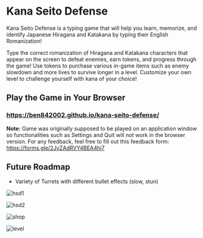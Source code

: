 # Kana Seito Defense
Kana Seito Defense is a typing game that will help you learn, memorize, and identify Japanese Hiragana and Katakana by typing their English Romanization! 

Type the correct romanization of Hiragana and Katakana characters that appear on the screen to defeat enemies, earn tokens, and progress through the game! 
Use tokens to purchase various in-game items such as enemy slowdown and more lives to survive longer in a level. Customize your own level to
challenge yourself with kana of your choice!

## Play the Game in Your Browser
### https://ben842002.github.io/kana-seito-defense/       
**Note:** Game was originally supposed to be played on an application window so functionalities such as Settings and Quit will not work in the browser version. 
For any feedback, feel free to fill out this feedback form: https://forms.gle/2JvZAdRVY4BEA4hj7

## Future Roadmap
- Variety of Turrets with different bullet effects (slow, stun)

![hsd1](https://user-images.githubusercontent.com/78128664/187120015-50bbfef7-8f15-4cea-9186-6307804d9e5c.png)

![hsd2](https://user-images.githubusercontent.com/78128664/187120018-15f0097d-7aea-4b5b-a80d-fe6986d7c249.png)

![shop](https://img.itch.zone/aW1hZ2UvMTk1MTcyNi8xNDA2NjA1Ny5wbmc=/original/SuQbJr.png)

![level](https://img.itch.zone/aW1hZ2UvMTk1MTcyNi8xMzg3NTc2NC5wbmc=/original/jyVKK0.png)
